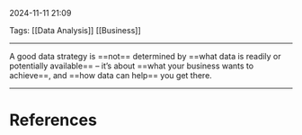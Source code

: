 2024-11-11 21:09

Tags: [[Data Analysis]] [[Business]]

---

A good data strategy is ==not== determined by ==what data is readily or potentially available== – it’s about ==what your business wants to achieve==, and ==how data can help== you get there.

---
# References